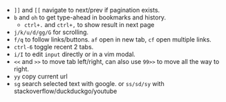 * `]]` and `[[` navigate to next/prev if pagination exists.
* `b` and `oh` to get type-ahead in bookmarks and history.
  * `ctrl+.` and `ctrl+,` to show result in next page
* `j/k/u/d/gg/G` for scrolling.
* `f/q` to follow links/buttons. `af` open in new tab, `cf` open multiple links.
* `ctrl-6` toggle recent 2 tabs.
* `i/I` to edit `input` directly or in a vim modal.
* `<<` and `>>` to move tab left/right, can also use `99>>` to move all the way to right.
* `yy` copy current url
* `sg` search selected text with google. or `ss/sd/sy` with stackoverflow/duckduckgo/youtube
